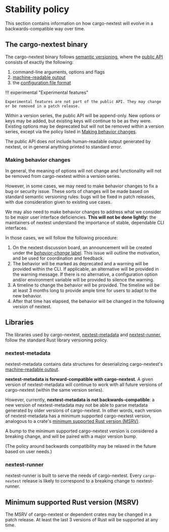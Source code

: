 # Stability policy

This section contains information on how cargo-nextest will evolve in a backwards-compatible way over time.

## The cargo-nextest binary

The cargo-nextest binary follows [semantic versioning](https://semver.org/), where the [public API](https://semver.org/#spec-item-1) consists of exactly the following:

1. command-line arguments, options and flags
2. [machine-readable output](../machine-readable/index.md)
3. the [configuration file format](../configuration/index.md)

!!! experimental "Experimental features"

    Experimental features are not part of the public API. They may change or be removed in a patch release.

Within a version series, the public API will be append-only. New options or keys may be added, but
existing keys will continue to be as they were. Existing options may be deprecated but will not be
removed within a version series, except via the policy listed in [Making behavior changes](#making-behavior-changes).

The public API does _not_ include human-readable output generated by nextest, or in general anything
printed to standard error.

### Making behavior changes

In general, the meaning of options will not change and functionality will not be removed from
cargo-nextest within a version series.

However, in some cases, we may need to make behavior changes to fix a bug or security issue. These
sorts of changes will be made based on standard semantic versioning rules: bugs will be fixed in
patch releases, with due consideration given to existing use cases.

We may also need to make behavior changes to address what we consider to be major user interface
deficiencies. **This will not be done lightly:** the maintainers of nextest understand the
importance of stable, dependable CLI interfaces.

In those cases, we will follow the following procedure:

1. On the nextest discussion board, an announcement will be created under the [_behavior-change_ label](https://github.com/nextest-rs/nextest/discussions?discussions_q=label%3Abehavior-change+is%3Aopen). This issue will outline the motivation, and be used for coordination and feedback.
2. The behavior will be marked as deprecated and a warning will be provided within the CLI. If applicable, an alternative will be provided in the warning message. If there is no alternative, a configuration option and/or environment variable will be provided to silence the warning.
3. A timeline to change the behavior will be provided. The timeline will be at least 3 months long to provide ample time for users to adapt to the new behavior.
4. After that time has elapsed, the behavior will be changed in the following version of nextest.

## Libraries

The libraries used by cargo-nextest, [nextest-metadata](https://crates.io/crates/nextest-metadata) and [nextest-runner](https://crates.io/crates/nextest-runner), follow the standard Rust library versioning policy.

### nextest-metadata

nextest-metadata contains data structures for deserializing cargo-nextest's [machine-readable output](../machine-readable/index.md).

**nextest-metadata is forward-compatible with cargo-nextest**. A given version of nextest-metadata will continue to work with all future versions of cargo-nextest (within the same version series).

However, currently, **nextest-metadata is not backwards-compatible**: a new version of nextest-metadata may not be able to parse metadata generated by older versions of cargo-nextest. In other words, each version of nextest-metadata has a minimum supported cargo-nextest version, analogous to a crate's [minimum supported Rust version (MSRV)](https://rust-lang.github.io/rfcs/2495-min-rust-version.html).

A bump to the minimum supported cargo-nextest version is considered a breaking change, and will be paired with a major version bump.

(The policy around backwards compatibility may be relaxed in the future based on user needs.)

### nextest-runner

nextest-runner is built to serve the needs of cargo-nextest. Every `cargo-nextest` release is likely to correspond to a breaking change to nextest-runner.

## Minimum supported Rust version (MSRV)

The MSRV of cargo-nextest or dependent crates may be changed in a patch release. At least the last 3 versions of Rust will be supported at any time.
